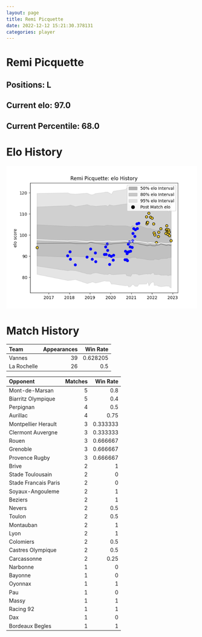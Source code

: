```yaml
---  
layout: page  
title: Remi Picquette  
date: 2022-12-12 15:21:30.378131  
categories: player  
---
```

# Remi Picquette

## Positions: L

## Current elo: 97.0

## Current Percentile: 68.0

# Elo History


![elo history](history_RemiPicquette.png)
# Match History


| Team        |   Appearances |   Win Rate |
|:------------|--------------:|-----------:|
| Vannes      |            39 |   0.628205 |
| La Rochelle |            26 |   0.5      |

| Opponent             |   Matches |   Win Rate |
|:---------------------|----------:|-----------:|
| Mont-de-Marsan       |         5 |   0.8      |
| Biarritz Olympique   |         5 |   0.4      |
| Perpignan            |         4 |   0.5      |
| Aurillac             |         4 |   0.75     |
| Montpellier Herault  |         3 |   0.333333 |
| Clermont Auvergne    |         3 |   0.333333 |
| Rouen                |         3 |   0.666667 |
| Grenoble             |         3 |   0.666667 |
| Provence Rugby       |         3 |   0.666667 |
| Brive                |         2 |   1        |
| Stade Toulousain     |         2 |   0        |
| Stade Francais Paris |         2 |   0        |
| Soyaux-Angouleme     |         2 |   1        |
| Beziers              |         2 |   1        |
| Nevers               |         2 |   0.5      |
| Toulon               |         2 |   0.5      |
| Montauban            |         2 |   1        |
| Lyon                 |         2 |   1        |
| Colomiers            |         2 |   0.5      |
| Castres Olympique    |         2 |   0.5      |
| Carcassonne          |         2 |   0.25     |
| Narbonne             |         1 |   0        |
| Bayonne              |         1 |   0        |
| Oyonnax              |         1 |   1        |
| Pau                  |         1 |   0        |
| Massy                |         1 |   1        |
| Racing 92            |         1 |   1        |
| Dax                  |         1 |   0        |
| Bordeaux Begles      |         1 |   1        |